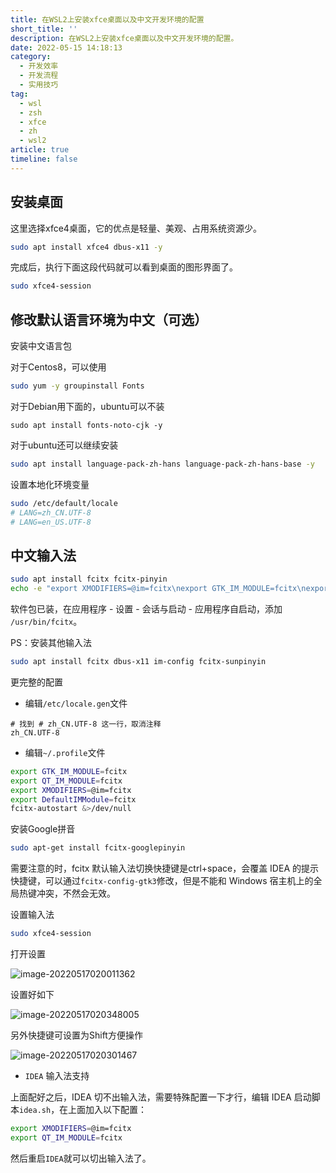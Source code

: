 ```yaml
---
title: 在WSL2上安装xfce桌面以及中文开发环境的配置
short_title: ''
description: 在WSL2上安装xfce桌面以及中文开发环境的配置。
date: 2022-05-15 14:18:13
category:
  - 开发效率
  - 开发流程
  - 实用技巧
tag:
  - wsl
  - zsh
  - xfce
  - zh
  - wsl2
article: true
timeline: false
---
```

## 安装桌面

这里选择xfce4桌面，它的优点是轻量、美观、占用系统资源少。

```bash
sudo apt install xfce4 dbus-x11 -y
```

完成后，执行下面这段代码就可以看到桌面的图形界面了。

```bash
sudo xfce4-session
```

## 修改默认语言环境为中文（可选）

安装中文语言包

对于Centos8，可以使用

```bash
sudo yum -y groupinstall Fonts
```

对于Debian用下面的，ubuntu可以不装

```
sudo apt install fonts-noto-cjk -y
```

对于ubuntu还可以继续安装

```bash
sudo apt install language-pack-zh-hans language-pack-zh-hans-base -y
```

设置本地化环境变量

```bash
sudo /etc/default/locale
# LANG=zh_CN.UTF-8
# LANG=en_US.UTF-8
```

## 中文输入法

```bash
sudo apt install fcitx fcitx-pinyin
echo -e "export XMODIFIERS=@im=fcitx\nexport GTK_IM_MODULE=fcitx\nexport QT_IM_MODULE=fcitx\n" >> .profile
```

软件包已装，在应用程序 - 设置 - 会话与启动 - 应用程序自启动，添加 `/usr/bin/fcitx`。

PS：安装其他输入法

```bash
sudo apt install fcitx dbus-x11 im-config fcitx-sunpinyin
```

更完整的配置

- 编辑`/etc/locale.gen`文件

```
# 找到 # zh_CN.UTF-8 这一行，取消注释
zh_CN.UTF-8
```

- 编辑`~/.profile`文件

```bash
export GTK_IM_MODULE=fcitx
export QT_IM_MODULE=fcitx
export XMODIFIERS=@im=fcitx
export DefaultIMModule=fcitx
fcitx-autostart &>/dev/null
```

安装Google拼音

```bash
sudo apt-get install fcitx-googlepinyin
```

需要注意的时，fcitx 默认输入法切换快捷键是ctrl+space，会覆盖 IDEA 的提示快捷键，可以通过`fcitx-config-gtk3`修改，但是不能和 Windows 宿主机上的全局热键冲突，不然会无效。

设置输入法

```bash
sudo xfce4-session
```

打开设置

![image-20220517020011362](https://cdn.jsdelivr.net/gh/terwer/upload@main/img/image-20220517020011362.png)

设置好如下

![image-20220517020348005](https://cdn.jsdelivr.net/gh/terwer/upload@main/img/image-20220517020348005.png)

另外快捷键可设置为Shift方便操作

![image-20220517020301467](https://cdn.jsdelivr.net/gh/terwer/upload@main/img/image-20220517020301467.png)

- `IDEA` 输入法支持

上面配好之后，IDEA 切不出输入法，需要特殊配置一下才行，编辑 IDEA 启动脚本`idea.sh`，在上面加入以下配置：

```bash
export XMODIFIERS=@im=fcitx
export QT_IM_MODULE=fcitx
```

然后重启`IDEA`就可以切出输入法了。